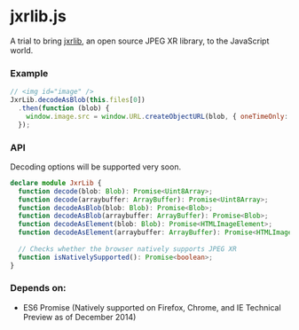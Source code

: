 jxrlib.js
=========

A trial to bring [jxrlib](http://jxrlib.codeplex.com/), an open source JPEG XR library, to the JavaScript world.

### Example

```javascript
// <img id="image" />
JxrLib.decodeAsBlob(this.files[0])
  .then(function (blob) { 
    window.image.src = window.URL.createObjectURL(blob, { oneTimeOnly: true });
  });
```

### API

Decoding options will be supported very soon.

```typescript
declare module JxrLib {
  function decode(blob: Blob): Promise<Uint8Array>;
  function decode(arraybuffer: ArrayBuffer): Promise<Uint8Array>;
  function decodeAsBlob(blob: Blob): Promise<Blob>;
  function decodeAsBlob(arraybuffer: ArrayBuffer): Promise<Blob>;
  function decodeAsElement(blob: Blob): Promise<HTMLImageElement>;
  function decodeAsElement(arraybuffer: ArrayBuffer): Promise<HTMLImageElement>;
  
  // Checks whether the browser natively supports JPEG XR
  function isNativelySupported(): Promise<boolean>;  
}
```

### Depends on:

* ES6 Promise (Natively supported on Firefox, Chrome, and IE Technical Preview as of December 2014)
